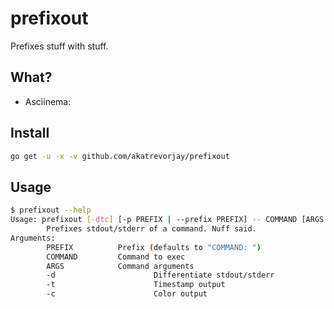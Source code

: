 prefixout
=========

Prefixes stuff with stuff.

What?
-----

* Asciinema: 

Install
-------

```sh
go get -u -x -v github.com/akatrevorjay/prefixout
```

Usage
-----

```sh
$ prefixout --help
Usage: prefixout [-dtc] [-p PREFIX | --prefix PREFIX] -- COMMAND [ARGS ...]
        Prefixes stdout/stderr of a command. Nuff said.
Arguments:
        PREFIX          Prefix (defaults to "COMMAND: ")
        COMMAND         Command to exec
        ARGS            Command arguments
        -d                      Differentiate stdout/stderr
        -t                      Timestamp output
        -c                      Color output
```

